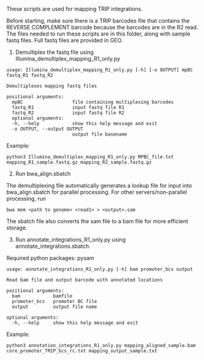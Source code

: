 These scripts are used for mapping TRIP integrations. 

Before starting, make sure there is a TRIP barcodes file that contains the REVERSE COMPLEMENT barcode because the barcodes are in the R2 read. The files needed to run these scripts are in this folder, along with sample fastq files. Full fastq files are provided in GEO.

1. Demultiplex the fastq file using Illumina_demultiplex_mapping_R1_only.py

```
usage: Illumina_demultiplex_mapping_R1_only.py [-h] [-o OUTPUT] mpBC fastq_R1 fastq_R2

Demultiplexes mapping fastq files

positional arguments:
  mpBC                  file containing multiplexing barcodes
  fastq_R1              input fastq file R1  
  fastq_R2              input fastq file R2
  optional arguments:  
  -h, --help            show this help message and exit
  -o OUTPUT, --output OUTPUT                        
                        output file basename

  ```

  Example:

  ```
  python3 Illumina_demultiplex_mapping_R1_only.py MPBC_file.txt mapping_R1_sample.fastq.gz mapping_R2_sample.fastq.gz
  ```

2. Run bwa_align.sbatch

The demultiplexing file automatically generates a lookup file for input into bwa_align.sbatch for parallel processing. For other servers/non-parallel processing, run 

```
bwa mem <path to genome> <read1> > <output>.sam
```
The sbatch file also converts the sam file to a bam file for more efficient storage. 

3. Run annotate_integrations_R1_only.py using annotate_integrations.sbatch. 

Required python packages: pysam 

```
usage: annotate_integrations_R1_only.py [-h] bam promoter_bcs output

Read bam file and output barcode with annotated locations

positional arguments:
  bam            bamfile
  promoter_bcs   promoter BC file
  output         output file name

optional arguments:
  -h, --help     show this help message and exit
```

Example:

```
python3 annotation_integrations_R1_only.py mapping_aligned_sample.bam core_promoter_TRIP_bcs_rc.txt mapping_output_sample.txt
```

